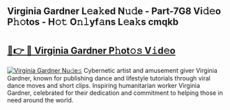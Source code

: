 ## Virginia Gardner L𝚎a𝚔ed N𝚞𝚍e - Part-7G8 Vi𝚍𝚎o P𝚑𝚘tos - H𝚘𝚝 O𝚗𝚕yf𝚊ns L𝚎a𝚔s cmqkb

# <h2><a href="http://kfdo4d.oniu.top/?m=Virginia+Gardner">🔗👉 🔴 Virginia Gardner P𝚑ot𝚘𝚜 V𝚒d𝚎o</a></h2>

[![Virginia Gardner Nu𝚍e𝚜](https://i.imgur.com/0qMVB7G.gif)](http://kfdo4d.oniu.top/?m=Virginia+Gardner)
Cybernetic artist and amusement giver Virginia Gardner, known for publishing dance and lifestyle tutorials through viral dance moves and short clips. Inspiring humanitarian worker Virginia Gardner, celebrated for their dedication and commitment to helping those in need around the world.  
